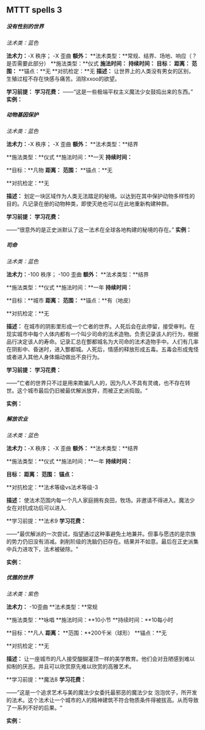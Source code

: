 ## MTTT spells 3


##### 没有性别的世界
*法术类：蓝色*

**法术力：**-X 秩序； -X 歪曲
**额外：**
**法术类型：**常规、结界、场地、响应（？是否需要此部分）
**施法类型：**仪式
**施法时间：**
**持续时间：**
**目标：**
**距离：**
**范围：**
**锚点：**无
**对抗检定：**无
**描述：**
		让世界上的人类没有男女的区别，生殖过程不存在快感与痛苦。消除xxoo的欲望。

**学习前提：**
**学习花费：**
——“这是一些极端平权主义魔法少女鼓捣出来的东西。”
**实例：**



##### 动物基因保护

*法术类：蓝色*


**法术力：**-X 秩序； -X 歪曲
**额外：**
**法术类型：**结界

**施法类型：**仪式
**施法时间：**一天
**持续时间：**

**目标：**凡物
**距离：**
**范围：**
**锚点：**无

**对抗检定：**无

**描述：**
		划定一块区域作为人类无法踏足的秘境。以达到在其中保护动物多样性的目的。凡记录在册的动物种类，即使灭绝也可以在此地重新构建种群。


**学习前提：**
**学习花费：**

——“很意外的是正史派默认了这一法术在全球各地构建的秘境的存在。”
**实例：**




##### 司命

*法术类：蓝色*


**法术力：**-100 秩序； -100 歪曲
**额外：**
**法术类型：**结界

**施法类型：**仪式
**施法时间：**一年
**持续时间：**

**目标：**城市
**距离：**
**范围：**
**锚点：**有（地皮）

**对抗检定：**无

**描述：**
		在城市的阴影里形成一个亡者的世界。人死后会在此停留，接受审判。在现实城市中每个人体内都有一个叫少司命的法术造物。负责记录该人的行为，根据品行决定该人的寿命。记录汇总在酆都城名为大司命的法术造物手中。人们有几率在阴影中、昏迷时，进入酆都城。人死后，情感的释放形成五毒。五毒会形成鬼怪或者进入其他人身体煽动做出不良行为。


**学习前提：**
**学习花费：**

——”亡者的世界只不过是用来欺骗凡人的，因为凡人不具有灵魂，也不存在转世。这个城市最后仍旧被最优解派放弃，而被正史派捣毁。“


**实例：**


##### 解放农业

*法术类：蓝色*


**法术力：**-X 秩序； -X 歪曲
**额外：**
**法术类型：**结界

**施法类型：**仪式
**施法时间：**一年
**持续时间：**

**目标：**
**距离：**
**范围：**
**锚点：**

**对抗检定：**法术等级vs法术等级-3

**描述：**
		使法术范围内每一个凡人家庭拥有良田，牧场。非邀请不得进入。魔法少女在对抗成功后可以进入.


**学习前提：**法术9
**学习花费：**

——"最优解派的一次尝试，指望通过这种事避免土地兼并。但事与愿违的是宗族的势力仍旧没有消减。剥削阶级的洗脑仍旧存在。结果并不如意。最后在正史派集中兵力进攻下，法术被破除。"

**实例：**



##### 优雅的世界

*法术类：紫色*


**法术力：** -10歪曲
**法术类型：**常规

**施法类型：**咏唱
**施法时间：**10小节
**持续时间：**10每小时

**目标：**凡人
**距离：**
**范围：**200千米（球形）
**锚点：**无

**对抗检定：**无

**描述：**
		让一座城市的凡人接受醍醐灌顶一样的美学教育。他们会对丑陋感到难以抑制的厌恶。并且可以欣赏原先难以欣赏的高雅艺术。


**学习前提：**魔法8
**学习花费：**

——”这是一个追求艺术与美的魔法少女委托最邪恶的魔法少女 泡泡优子，所开发的法术。这个法术让一个城市的人的精神建筑不符合物质条件得被拔高。从而导致了一系列不好的后果。“

**实例：**



